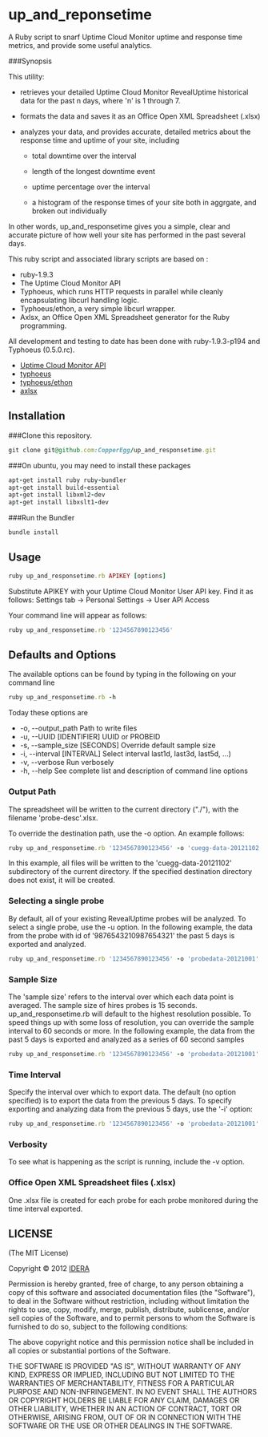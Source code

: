 up_and_reponsetime
===================

A Ruby script to snarf Uptime Cloud Monitor uptime and response time metrics, and provide some useful analytics.

###Synopsis

This utility:

  - retrieves your detailed Uptime Cloud Monitor RevealUptime historical data for the past n days, where 'n' is 1 through 7.

  - formats the data and saves it as an Office Open XML Spreadsheet (.xlsx)

  - analyzes your data, and provides accurate, detailed metrics about the response time and uptime of your site, including

    - total downtime over the interval

    - length of the longest downtime event

    - uptime percentage over the interval

    - a histogram of the response times of your site both in aggrgate, and broken out individually

In other words, up_and_responsetime gives you a simple, clear and accurate picture of how well your site has performed in the past several days.

This ruby script and associated library scripts are based on :
* ruby-1.9.3
* The Uptime Cloud Monitor API
* Typhoeus, which runs HTTP requests in parallel while cleanly encapsulating libcurl handling logic.
* Typhoeus/ethon, a very simple libcurl wrapper.
* Axlsx, an Office Open XML Spreadsheet generator for the Ruby programming.

All development and testing to date has been done with ruby-1.9.3-p194 and Typhoeus (0.5.0.rc).

* [Uptime Cloud Monitor API](http://dev.copperegg.com/)
* [typhoeus](https://github.com/typhoeus/typhoeus)
* [typhoeus/ethon](https://github.com/typhoeus/ethon)
* [axlsx](https://github.com/randym/axlsx)

## Installation

###Clone this repository.

```ruby
git clone git@github.com:CopperEgg/up_and_responsetime.git
```

###On ubuntu, you may need to install these packages
```ruby
apt-get install ruby ruby-bundler
apt-get install build-essential
apt-get install libxml2-dev
apt-get install libxslt1-dev
```

###Run the Bundler

```ruby
bundle install
```

## Usage

```ruby
ruby up_and_responsetime.rb APIKEY [options]
```
Substitute APIKEY with your Uptime Cloud Monitor User API key. Find it as follows:
Settings tab -> Personal Settings -> User API Access

Your command line will appear as follows:

```ruby
ruby up_and_responsetime.rb '1234567890123456'
```

## Defaults and Options

The available options can be found by typing in the following on your command line
```ruby
ruby up_and_responsetime.rb -h
```

Today these options are

* -o, --output_path                Path to write files
* -u, --UUID [IDENTIFIER]          UUID or PROBEID
* -s, --sample_size [SECONDS]      Override default sample size
* -i, --interval [INTERVAL]        Select interval last1d, last3d, last5d, ...)
* -v, --verbose                    Run verbosely
* -h, --help                       See complete list and description of command line options

### Output Path
The spreadsheet will be written to the current directory ("./"), with the filename 'probe-desc'.xlsx.

To override the destination path, use the -o option. An example follows:

```ruby
ruby up_and_responsetime.rb '1234567890123456' -o 'cuegg-data-20121102'
```
In this example, all files will be written to the 'cuegg-data-20121102' subdirectory of the current directory. If the specified destination directory does not exist, it will be created.


### Selecting a single probe
By default, all of your existing RevealUptime probes will be analyzed. To select a single probe, use the -u option.
In the following example, the data from the probe with id of '9876543210987654321' the past 5 days is exported and analyzed.

```ruby
ruby up_and_responsetime.rb '1234567890123456' -o 'probedata-20121001' -u '9876543210987654321'
```

### Sample Size
The 'sample size' refers to the interval over which each data point is averaged. The sample size of hires probes is 15 seconds.
up_and_responsetime.rb will default to the highest resolution possible. To speed things up with some loss of resolution, you can override the sample interval to 60 seconds or more.
In the following example, the data from the past 5 days is exported and analyzed as a series of 60 second samples

```ruby
ruby up_and_responsetime.rb '1234567890123456' -o 'probedata-20121001' -s 60
```

### Time Interval
Specify the interval over which to export data. The default (no option specified) is to export the data from the previous 5 days. To specify exporting and analyzing data from the previous 5 days, use the '-i' option:

```ruby
ruby up_and_responsetime.rb '1234567890123456' -o 'probedata-20121001' -i 'last5d'
```

### Verbosity
To see what is happening as the script is running, include the -v option.


### Office Open XML Spreadsheet files (.xlsx)

One .xlsx file is created for each probe for each probe monitored during the time interval exported.



##  LICENSE

(The MIT License)

Copyright © 2012 [IDERA](http://idera.com)

Permission is hereby granted, free of charge, to any person obtaining a
copy of this software and associated documentation files (the "Software"),
to deal in the Software without restriction, including without
limitation the rights to use, copy, modify, merge, publish, distribute,
sublicense, and/or sell copies of the Software, and to permit persons
to whom the Software is furnished to do so, subject to the following conditions:

The above copyright notice and this permission notice shall be included
in all copies or substantial portions of the Software.

THE SOFTWARE IS PROVIDED "AS IS", WITHOUT WARRANTY OF ANY KIND, EXPRESS
OR IMPLIED, INCLUDING BUT NOT LIMITED TO THE WARRANTIES OF MERCHANTABILITY,
FITNESS FOR A PARTICULAR PURPOSE AND NON-INFRINGEMENT. IN NO EVENT SHALL
THE AUTHORS OR COPYRIGHT HOLDERS BE LIABLE FOR ANY CLAIM, DAMAGES OR
OTHER LIABILITY, WHETHER IN AN ACTION OF CONTRACT, TORT OR OTHERWISE,
ARISING FROM, OUT OF OR IN CONNECTION WITH THE SOFTWARE OR THE USE OR
OTHER DEALINGS IN THE SOFTWARE.


